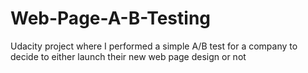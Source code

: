 # Web-Page-A-B-Testing
Udacity project where I performed a simple A/B test for a company to decide to either launch their new web page design or not
